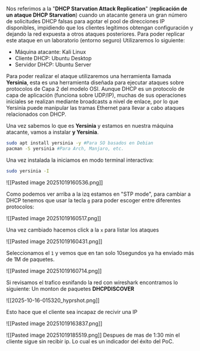 
Nos referimos a la "**DHCP Starvation Attack Replication**" (**replicación de un ataque DHCP Starvation**) cuando un atacante genera un gran número de solicitudes DHCP falsas para agotar el pool de direcciones IP disponibles, impidiendo que los clientes legítimos obtengan configuración y dejando la red expuesta a otros ataques posteriores.
 Para poder replicar este ataque en un laboratorio (entorno seguro) Utilizaremos lo siguiente:
- Máquina atacante: Kali Linux
- Cliente DHCP: Ubuntu Desktop
- Servidor DHCP: Ubuntu Server

Para poder realizar el ataque utilizaremos una herramienta llamada **Yersinia**, esta es una herramienta diseñada para ejecutar ataques sobre protocolos de Capa 2 del modelo OSI. Aunque DHCP es un protocolo de capa de aplicación (funciona sobre UDP/IP), muchas de sus operaciones iniciales se realizan mediante broadcasts a nivel de enlace, por lo que Yersinia puede manipular las tramas Ethernet para llevar a cabo ataques relacionados con DHCP.

Una vez sabemos lo que es **Yersinia** y estamos en nuestra máquina atacante, vamos a instalar **y
Yersinia**.

```Bash
sudo apt install yersinia -y #Para SO basados en Debian
pacman -S yersinia #Para Arch, Manjaro, etc.
```

Una vez instalada la iniciamos en modo terminal interactiva:

```bash
sudo yersinia -I
```

![[Pasted image 20251019160536.png]]

Como podemos ver arriba a la izq estamos en "STP mode", para cambiar a DHCP tenemos que usar la tecla `g` para poder escoger entre diferentes protocolos:

![[Pasted image 20251019160517.png]]

Una vez cambiado hacemos click a la `x` para listar los ataques

![[Pasted image 20251019160431.png]]

Seleccionamos el `1` y vemos que en tan solo 10segundos ya ha enviado más de 1M de paquetes.

![[Pasted image 20251019160714.png]]

Si revisamos el trafico esnifando la red con wireshark encontramos lo siguiente: Un monton de paquetes **DHCPDISCOVER**

![[2025-10-16-015320_hyprshot.png]]

Esto hace que el cliente sea incapaz de recivir una IP

![[Pasted image 20251019163837.png]]

![[Pasted image 20251019185519.png]]
Despues de mas de 1:30 min el cliente sigue sin recibir ip. Lo cual es un indicador del éxito del PoC.
